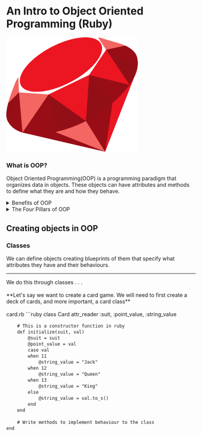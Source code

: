 # An Intro to Object Oriented Programming (Ruby)

<img src="https://github.com/adion81/ruby_lectures/blob/master/img/ruby.png" alt="Ruby" width="350px">

### What is OOP?

Object Oriented Programming(OOP) is a programming paradigm that organizes data in objects.  These objects can have attributes and methods to define what they are and how they behave.

<details>
    <summary>Benefits of OOP</summary>
    <ul>
        <li>Easy to collaborate</li>
        <li>Scalabity of your application</li>
        <li>Makes your code efficient and resuable</li>
    </ul>
</details>

<details>
    <summary>The Four Pillars of OOP</summary>
    <ul>
        <li>Encapsulation</li>
        <li>Abstraction</li>
        <li>Polymorphism</li>
        <li>Inheritance</li>
    </ul>
</details>

## Creating objects in OOP

### Classes
We can define objects creating blueprints of them that specify what attributes they have and their behaviours.<br>
<hr>
We do this through classes . . .<br>
<br>
**Let's say we want to create a card game.  We will need to first create a deck of cards, and more important, a card class**<br>
<br>
card.rb
```ruby
    class Card
        attr_reader :suit, :point_value, :string_value

        # This is a constructor function in ruby
        def initialize(suit, val)
            @suit = suit
            @point_value = val
            case val
            when 11
                @string_value = "Jack"
            when 12
                @string_value = "Queen"
            when 13
                @string_value = "King"
            else
                @string_value = val.to_s()
            end
        end

        # Write methods to implement behaviour to the class
    end
```
